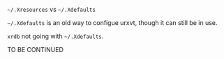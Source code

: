 `~/.Xresources` vs `~/.Xdefaults`


`~/.Xdefaults` is an old way to configue urxvt, though it can still be in use. 

`xrdb` not going with `~/.Xdefaults`. 

TO BE CONTINUED

